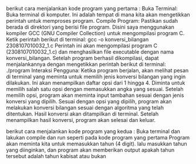 berikut cara menjalankan kode program yang pertama :
Buka Terminal: Buka terminal di komputer. Ini adalah tempat di mana kita akan mengetikkan perintah untuk memproses program.
Compile Program: Pastikan sudah berada di direktori yang berisi file program. Disini saya menggunakan kompiler GCC (GNU Compiler Collection) untuk mengompilasi program C. Ketik perintah berikut di terminal:
gcc -o konversi_bilangan 2308107010032_1.c
Perintah ini akan mengompilasi program C (2308107010032_1.c) dan menghasilkan file executable dengan nama konversi_bilangan.
Setelah program berhasil dikompilasi, dapat menjalankannya dengan mengetikkan perintah berikut di terminal:
./program
Interaksi Pengguna: Ketika program berjalan, akan melihat pesan di terminal yang meminta untuk memilih jenis konversi bilangan yang ingin dilakukan. Ini akan menampilkan daftar opsi dari 1 hingga 4. Diminta untuk memilih salah satu opsi dengan memasukkan angka yang sesuai.
Setelah memilih opsi, program akan meminta input tambahan sesuai dengan jenis konversi yang dipilih.
Sesuai dengan opsi yang dipilih, program akan melakukan konversi bilangan sesuai dengan algoritma yang telah ditentukan.
Hasil konversi akan ditampilkan di terminal.
Setelah menampilkan hasil konversi, program akan selesai dan keluar.

berikut cara menjalankan kode program yang kedua :
Buka terminal dan lakukan compile dan run seperti pada kode program yang pertama
Program akan meminta kita untuk memasukkan tahun (4 digit). lalu masukkan tahun yang diinginkan, dan program akan memberikan output apakah tahun tersebut adalah tahun kabisat atau bukan
